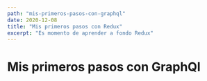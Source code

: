 ```yaml
---
path: "mis-primeros-pasos-con-graphql"
date: 2020-12-08
title: "Mis primeros pasos con Redux"
excerpt: "Es momento de aprender a fondo Redux"
---
```


# Mis primeros pasos con GraphQl